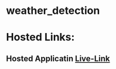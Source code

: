 # weather_detection
# Hosted Links:
## Hosted Applicatin [Live-Link](https://ritu474.github.io/weather_detection/)
